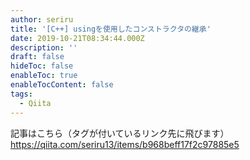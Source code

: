 ```yaml
---
author: seriru
title: '[C++] usingを使用したコンストラクタの継承'
date: 2019-10-21T08:34:44.000Z
description: ''
draft: false
hideToc: false
enableToc: true
enableTocContent: false
tags:
  - Qiita
---
```


記事はこちら（タグが付いているリンク先に飛びます）
https://qiita.com/seriru13/items/b968beff17f2c97885e5
